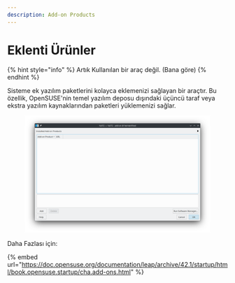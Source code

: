 ```yaml
---
description: Add-on Products
---
```


# Eklenti Ürünler

{% hint style="info" %}
Artık Kullanılan bir araç değil. (Bana göre)
{% endhint %}

Sisteme ek yazılım paketlerini kolayca eklemenizi sağlayan bir araçtır. Bu özellik, OpenSUSE'nin temel yazılım deposu dışındaki üçüncü taraf veya ekstra yazılım kaynaklarından paketleri yüklemenizi sağlar.

<figure><img src="../../../../.gitbook/assets/image (188).png" alt=""><figcaption></figcaption></figure>

Daha Fazlası için:

{% embed url="https://doc.opensuse.org/documentation/leap/archive/42.1/startup/html/book.opensuse.startup/cha.add-ons.html" %}


